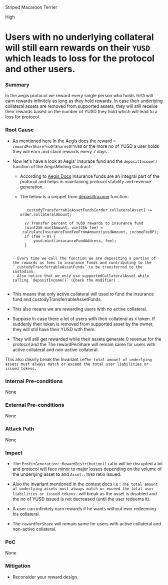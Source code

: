 Striped Macaroon Terrier

High

# Users with no underlying collateral will still earn rewards on their `YUSD` which leads to loss for the protocol and other users.

### Summary

In the aegis protocol we reward every single person who holds `YUSD` will earn rewards infinitely as long as they hold rewards. In case their underlying collateral assets are removed from supported assets, they will still receive their rewards based on the number of YUSD they hold which will lead to a loss for protocol.


### Root Cause


- As mentioned here in the [Aegis docs](https://docs.aegis.im/overview/profit-distribution-mechanism) the reward = `rewardPerShare*noOfSharesOfYUSD` or the more no of YUSD a user holds they will earn and claim rewards every 7 days . 

- Now let's have a look at Aegis' Insurace fund and the `depositIncome()` function of the AegisMinting Contract:


    - According to [Aegis Docs](https://docs.aegis.im/overview/aegis-insurance-fund) Insurance funds are an integral part of the protocol and helps in maintaining protocol stability and revenue generation.
    - The below is a snippet from [depositIncome](https://github.com/sherlock-audit/2025-04-aegis-op-grant/blob/main/aegis-contracts/contracts/AegisMinting.sol#L397) function:
       
      ```Solidity
        
        _custodyTransferrableAssetFunds[order.collateralAsset] += order.collateralAmount;

        // Transfer percent of YUSD rewards to insurance fund
        (uint256 mintAmount, uint256 fee) = _calculateInsuranceFundFeeFromAmount(yusdAmount, incomeFeeBP);
        if (fee > 0) {
            yusd.mint(insuranceFundAddress, fee);
        }
    ```

  - Every time we call the function we are depositing a portion of the rewards as fees to insurance funds and contributing to the `_custodyTransferrableAssetFunds` to be transferred to the custodian.
  - Also notice that we only use supportedCollateralAsset while calling `depositIncome()` (Check the modifier) .


- This means that only active collateral will used to fund the insurance fund and custodyTransferrableAssetFunds.
- This also means we are rewarding users with no active collateral.
- Suppose In case there a lot of users with their collateral as `X` token. If suddenly their token is removed from supported asset by the owner, they will still have their YUSD with them.
- They will still get rewarded while their assets generate 0 revenue for the protocol and the The rewardPerShare will remain same for users with active collateral and non-active collateral.


This also clearly break the Invariant i.e`The total amount of underlying assets must always match or exceed the total user liabilities or issued tokens.` 









### Internal Pre-conditions

None

### External Pre-conditions

None

### Attack Path

None

### Impact


- The `ProfitGeneration::RewardDistribution()` ratio will be disrupted a bit and protocol will face minor to major losses depending on the volume  of the underlying asset to  and `Asset::YUSD` ratio issued.

- Also the invariant mentioned in the contest docs i.e : `The total amount of underlying assets must always match or exceed the total user liabilities or issued tokens.` will break as the asset is disabled and the no of YUSD issued is not decreased (until the user redeems it).
  
- A user can infinitely earn rewards if he wants without ever redeeming his collateral.

- The `rewardPerShare` will remain same for users with active collateral and non-active collateral.


### PoC

None

### Mitigation


- Reconsider your reward design.
